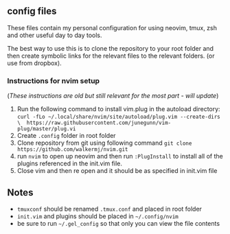 ## config files

These files contain my personal configuration for using neovim, tmux, zsh and other useful day to day tools.

The best way to use this is to clone the repository to your root folder and then create symbolic links for the relevant files to the relevant folders. (or use from dropbox).

### Instructions for nvim setup 

(_These instructions are old but still relevant for the most part - will update_)

1. Run the following command to install vim.plug in the autoload directory: `curl -fLo ~/.local/share/nvim/site/autoload/plug.vim --create-dirs \ 
https://raw.githubusercontent.com/junegunn/vim-plug/master/plug.vi`
2. Create `.config` folder in root folder
3. Clone repository from git using following command `git clone https://github.com/walkermj/nvim.git`
4. run `nvim` to open up neovim and then run `:PlugInstall` to install all of the plugins referenced in the init.vim file.
5. Close vim and then re open and it should be as specified in init.vim file

## Notes

  * `tmuxconf` should be renamed `.tmux.conf` and placed in root folder
  * `init.vim` and plugins should be placed in `~/.config/nvim`
  * be sure to run `~/.gel_config` so that only you can view the file contents
